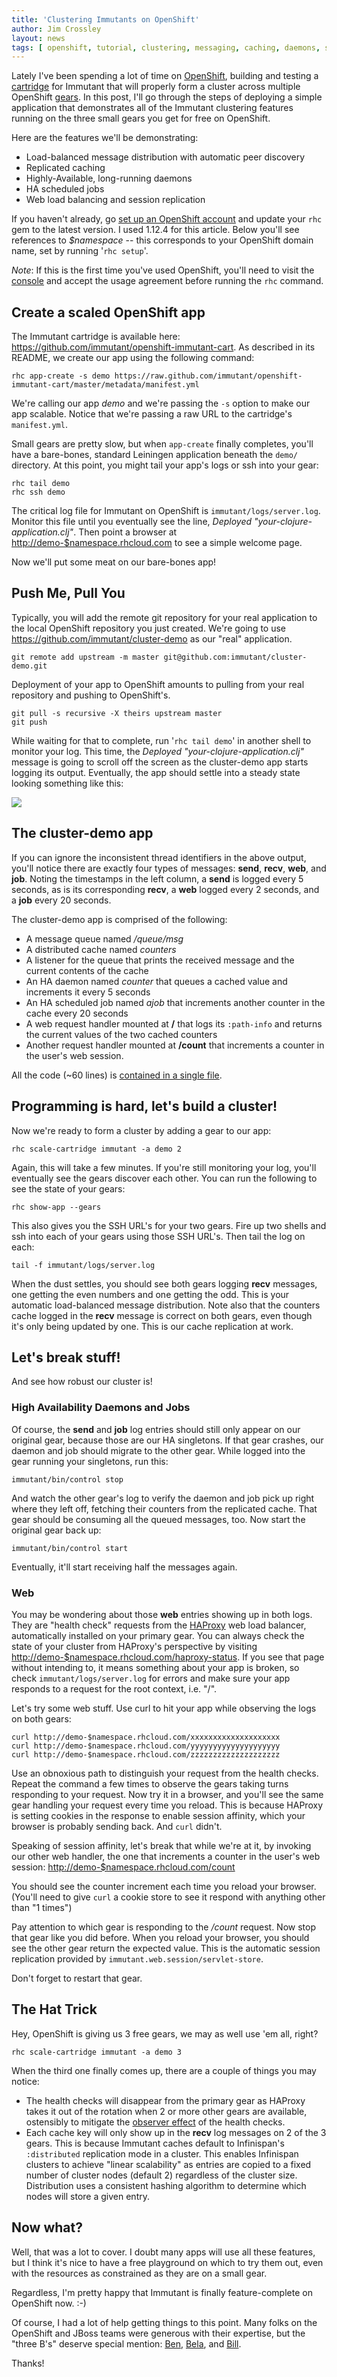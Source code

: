 ```yaml
---
title: 'Clustering Immutants on OpenShift'
author: Jim Crossley
layout: news
tags: [ openshift, tutorial, clustering, messaging, caching, daemons, scheduled-jobs, ring ]
---
```


Lately I've been spending a lot of time on [OpenShift], building and
testing a [cartridge] for Immutant that will properly form a cluster
across multiple OpenShift [gears]. In this post, I'll go through the steps
of deploying a simple application that demonstrates all of the
Immutant clustering features running on the three small gears you get
for free on OpenShift.

Here are the features we'll be demonstrating:

- Load-balanced message distribution with automatic peer discovery
- Replicated caching
- Highly-Available, long-running daemons
- HA scheduled jobs
- Web load balancing and session replication

If you haven't already, go [set up an OpenShift account] and update
your `rhc` gem to the latest version. I used 1.12.4 for this article.
Below you'll see references to *$namespace* -- this corresponds to
your OpenShift domain name, set by running '`rhc setup`'.

*Note*: If this is the first time you've used OpenShift, you'll need
to visit the [console] and accept the usage agreement before running
the `rhc` command.

## Create a scaled OpenShift app

The Immutant cartridge is available here:
<https://github.com/immutant/openshift-immutant-cart>. As described in
its README, we create our app using the following command:

    rhc app-create -s demo https://raw.github.com/immutant/openshift-immutant-cart/master/metadata/manifest.yml

We're calling our app *demo* and we're passing the `-s` option to
make our app scalable. Notice that we're passing a raw URL to the
cartridge's `manifest.yml`.

Small gears are pretty slow, but when `app-create` finally completes,
you'll have a bare-bones, standard Leiningen application beneath the
`demo/` directory. At this point, you might tail your app's logs or
ssh into your gear:

    rhc tail demo
    rhc ssh demo

The critical log file for Immutant on OpenShift is
`immutant/logs/server.log`. Monitor this file until you eventually see
the line, *Deployed "your-clojure-application.clj"*. Then point a
browser at <http://demo-$namespace.rhcloud.com> to see a simple
welcome page.

Now we'll put some meat on our bare-bones app!

## Push Me, Pull You 

Typically, you will add the remote git repository for your real
application to the local OpenShift repository you just created. We're
going to use <https://github.com/immutant/cluster-demo> as our "real"
application.

    git remote add upstream -m master git@github.com:immutant/cluster-demo.git

Deployment of your app to OpenShift amounts to pulling from your real
repository and pushing to OpenShift's.

    git pull -s recursive -X theirs upstream master
    git push

While waiting for that to complete, run '`rhc tail demo`' in another
shell to monitor your log. This time, the *Deployed
"your-clojure-application.clj"* message is going to scroll off the
screen as the cluster-demo app starts logging its output. Eventually,
the app should settle into a steady state looking something like this:

<img src="/images/news/demo-log.png"/>

## The cluster-demo app

If you can ignore the inconsistent thread identifiers in the above
output, you'll notice there are exactly four types of messages:
**send**, **recv**, **web**, and **job**. Noting the timestamps in the
left column, a **send** is logged every 5 seconds, as is its
corresponding **recv**, a **web** logged every 2 seconds, and a
**job** every 20 seconds.

The cluster-demo app is comprised of the following:

- A message queue named */queue/msg*
- A distributed cache named *counters*
- A listener for the queue that prints the received message and the
  current contents of the cache
- An HA daemon named *counter* that queues a cached value and
  increments it every 5 seconds
- An HA scheduled job named *ajob* that increments another counter in
  the cache every 20 seconds
- A web request handler mounted at **/** that logs its `:path-info`
  and returns the current values of the two cached counters
- Another request handler mounted at **/count** that increments a
  counter in the user's web session.

All the code (~60 lines) is [contained in a single file].

## Programming is hard, let's build a cluster!

Now we're ready to form a cluster by adding a gear to our app:

    rhc scale-cartridge immutant -a demo 2

Again, this will take a few minutes. If you're still monitoring your
log, you'll eventually see the gears discover each other. You can run
the following to see the state of your gears:

    rhc show-app --gears

This also gives you the SSH URL's for your two gears. Fire up two
shells and ssh into each of your gears using those SSH URL's. Then
tail the log on each:

    tail -f immutant/logs/server.log

When the dust settles, you should see both gears logging **recv**
messages, one getting the even numbers and one getting the odd. This
is your automatic load-balanced message distribution. Note also that
the counters cache logged in the **recv** message is correct on both
gears, even though it's only being updated by one. This is our cache
replication at work.

## Let's break stuff!

And see how robust our cluster is!

### High Availability Daemons and Jobs

Of course, the **send** and **job** log entries should still only
appear on our original gear, because those are our HA singletons. If
that gear crashes, our daemon and job should migrate to the other
gear. While logged into the gear running your singletons, run this:

    immutant/bin/control stop

And watch the other gear's log to verify the daemon and job pick up
right where they left off, fetching their counters from the replicated
cache. That gear should be consuming all the queued messages, too. Now
start the original gear back up:

    immutant/bin/control start

Eventually, it'll start receiving half the messages again.

### Web 

You may be wondering about those **web** entries showing up in both
logs. They are "health check" requests from the [HAProxy] web load
balancer, automatically installed on your primary gear. You can always
check the state of your cluster from HAProxy's perspective by visiting
<http://demo-$namespace.rhcloud.com/haproxy-status>. If you see that
page without intending to, it means something about your app is
broken, so check `immutant/logs/server.log` for errors and make sure
your app responds to a request for the root context, i.e. "/".

Let's try some web stuff. Use curl to hit your app while observing the
logs on both gears:

    curl http://demo-$namespace.rhcloud.com/xxxxxxxxxxxxxxxxxxxx
    curl http://demo-$namespace.rhcloud.com/yyyyyyyyyyyyyyyyyyyy
    curl http://demo-$namespace.rhcloud.com/zzzzzzzzzzzzzzzzzzzz

Use an obnoxious path to distinguish your request from the health
checks. Repeat the command a few times to observe the gears taking
turns responding to your request. Now try it in a browser, and you'll
see the same gear handling your request every time you reload. This is
because HAProxy is setting cookies in the response to enable session
affinity, which your browser is probably sending back. And `curl`
didn't.

Speaking of session affinity, let's break that while we're at it, by
invoking our other web handler, the one that increments a counter in
the user's web session: <http://demo-$namespace.rhcloud.com/count>

You should see the counter increment each time you reload your
browser. (You'll need to give `curl` a cookie store to see it respond
with anything other than "1 times")

Pay attention to which gear is responding to the */count* request. Now
stop that gear like you did before. When you reload your browser, you
should see the other gear return the expected value. This is the
automatic session replication provided by
`immutant.web.session/servlet-store`.

Don't forget to restart that gear.

## The Hat Trick

Hey, OpenShift is giving us 3 free gears, we may as well use 'em all,
right?

    rhc scale-cartridge immutant -a demo 3

When the third one finally comes up, there are a couple of things you
may notice:

- The health checks will disappear from the primary gear as HAProxy
  takes it out of the rotation when 2 or more other gears are
  available, ostensibly to mitigate the [observer effect] of the
  health checks.
- Each cache key will only show up in the **recv** log messages on 2
  of the 3 gears. This is because Immutant caches default to
  Infinispan's `:distributed` replication mode in a cluster. This
  enables Infinispan clusters to achieve "linear scalability" as
  entries are copied to a fixed number of cluster nodes (default 2)
  regardless of the cluster size. Distribution uses a consistent
  hashing algorithm to determine which nodes will store a given entry.

## Now what?

Well, that was a lot to cover. I doubt many apps will use all these
features, but I think it's nice to have a free playground on which to
try them out, even with the resources as constrained as they are on a
small gear.

Regardless, I'm pretty happy that Immutant is finally feature-complete
on OpenShift now. :-)

Of course, I had a lot of help getting things to this point. Many
folks on the OpenShift and JBoss teams were generous with their
expertise, but the "three B's" deserve special mention:
[Ben](https://twitter.com/bbrowning),
[Bela](http://belaban.blogspot.com/), and
[Bill](http://www.billdecoste.net/).

Thanks!

[cartridge]: https://www.openshift.com/developers/technologies
[OpenShift]: http://openshift.com/
[gears]: https://www.openshift.com/products/pricing
[set up an OpenShift account]: https://www.openshift.com/get-started#cli
[contained in a single file]: https://github.com/immutant/cluster-demo/blob/master/src/immutant/init.clj
[HAProxy]: https://www.openshift.com/blogs/how-haproxy-scales-openshift-apps
[observer effect]: http://en.wikipedia.org/wiki/Observer_effect_(information_technology)
[console]: https://openshift.redhat.com/app/console
